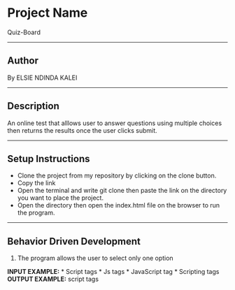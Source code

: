# Project Name
Quiz-Board

***
## Author
By ELSIE NDINDA KALEI

***
## Description
An online test that alllows user to answer questions using multiple choices then returns the results once the user clicks submit.

***
## Setup Instructions
* Clone the project from my repository by clicking on the clone button.
* Copy the link
* Open the terminal and write git clone then paste the link on the directory you want to place the project.
* Open the directory then open the index.html file on the browser to run the program.

***
## Behavior Driven Development
1. The program allows the user to select only one option
  
  **INPUT EXAMPLE:** * Script tags * Js tags * JavaScript tag * Scripting tags
  **OUTPUT EXAMPLE:** script tags
